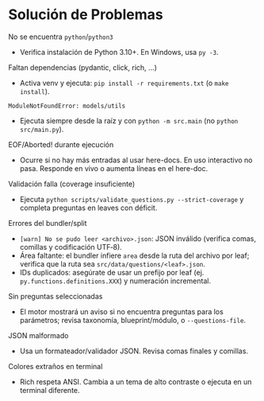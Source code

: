 # Solución de Problemas

No se encuentra `python`/`python3`
- Verifica instalación de Python 3.10+. En Windows, usa `py -3`.

Faltan dependencias (pydantic, click, rich, ...)
- Activa venv y ejecuta: `pip install -r requirements.txt` (o `make install`).

`ModuleNotFoundError: models/utils`
- Ejecuta siempre desde la raíz y con `python -m src.main` (no `python src/main.py`).

EOF/Aborted! durante ejecución
- Ocurre si no hay más entradas al usar here-docs. En uso interactivo no pasa. Responde en vivo o aumenta líneas en el here-doc.

Validación falla (coverage insuficiente)
- Ejecuta `python scripts/validate_questions.py --strict-coverage` y completa preguntas en leaves con déficit.

Errores del bundler/split
- `[warn] No se pudo leer <archivo>.json`: JSON inválido (verifica comas, comillas y codificación UTF‑8).
- Área faltante: el bundler infiere `area` desde la ruta del archivo por leaf; verifica que la ruta sea `src/data/questions/<leaf>.json`.
- IDs duplicados: asegúrate de usar un prefijo por leaf (ej. `py.functions.definitions.XXX`) y numeración incremental.

Sin preguntas seleccionadas
- El motor mostrará un aviso si no encuentra preguntas para los parámetros; revisa taxonomía, blueprint/módulo, o `--questions-file`.

JSON malformado
- Usa un formateador/validador JSON. Revisa comas finales y comillas.

Colores extraños en terminal
- Rich respeta ANSI. Cambia a un tema de alto contraste o ejecuta en un terminal diferente.
